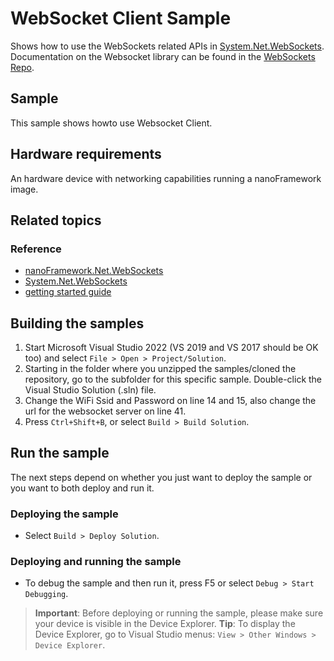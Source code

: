 # WebSocket Client Sample

Shows how to use the WebSockets related APIs in [System.Net.WebSockets](http://docs.nanoframework.net/api/System.Net.WebSockets.html). Documentation on the Websocket library can be found in the [WebSockets Repo](https://github.com/nanoframework/System.Net.WebSockets).

## Sample

This sample shows howto use Websocket Client. 

## Hardware requirements

An hardware device with networking capabilities running a nanoFramework image.

## Related topics

### Reference

- [nanoFramework.Net.WebSockets](https://github.com/nanoframework/System.Net.WebSockets/blob/develop/README.md)
- [System.Net.WebSockets](http://docs.nanoframework.net/api/System.Net.WebSockets.html)
- [getting started guide](https://www.feiko.io/posts/2022-01-03-getting-started-with-net-nanoframework)

## Building the samples

1. Start Microsoft Visual Studio 2022 (VS 2019 and VS 2017 should be OK too) and select `File > Open > Project/Solution`.
2. Starting in the folder where you unzipped the samples/cloned the repository, go to the subfolder for this specific sample. Double-click the Visual Studio Solution (.sln) file.
3. Change the WiFi Ssid and Password on line 14 and 15, also change the url for the websocket server on line 41.  
4. Press `Ctrl+Shift+B`, or select `Build > Build Solution`.

## Run the sample

The next steps depend on whether you just want to deploy the sample or you want to both deploy and run it.

### Deploying the sample

- Select `Build > Deploy Solution`.

### Deploying and running the sample

- To debug the sample and then run it, press F5 or select `Debug > Start Debugging`.

> **Important**: Before deploying or running the sample, please make sure your device is visible in the Device Explorer.
> **Tip**: To display the Device Explorer, go to Visual Studio menus: `View > Other Windows > Device Explorer`.
